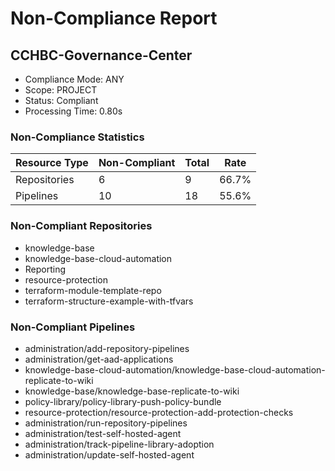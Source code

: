 # Non-Compliance Report

## CCHBC-Governance-Center

- Compliance Mode: ANY
- Scope: PROJECT
- Status: Compliant
- Processing Time: 0.80s

### Non-Compliance Statistics

| Resource Type | Non-Compliant | Total | Rate |
|---------------|---------------|-------|------|
| Repositories | 6 | 9 | 66.7% |
| Pipelines | 10 | 18 | 55.6% |

### Non-Compliant Repositories

- knowledge-base
- knowledge-base-cloud-automation
- Reporting
- resource-protection
- terraform-module-template-repo
- terraform-structure-example-with-tfvars

### Non-Compliant Pipelines

- administration/add-repository-pipelines
- administration/get-aad-applications
- knowledge-base-cloud-automation/knowledge-base-cloud-automation-replicate-to-wiki
- knowledge-base/knowledge-base-replicate-to-wiki
- policy-library/policy-library-push-policy-bundle
- resource-protection/resource-protection-add-protection-checks
- administration/run-repository-pipelines
- administration/test-self-hosted-agent
- administration/track-pipeline-library-adoption
- administration/update-self-hosted-agent
